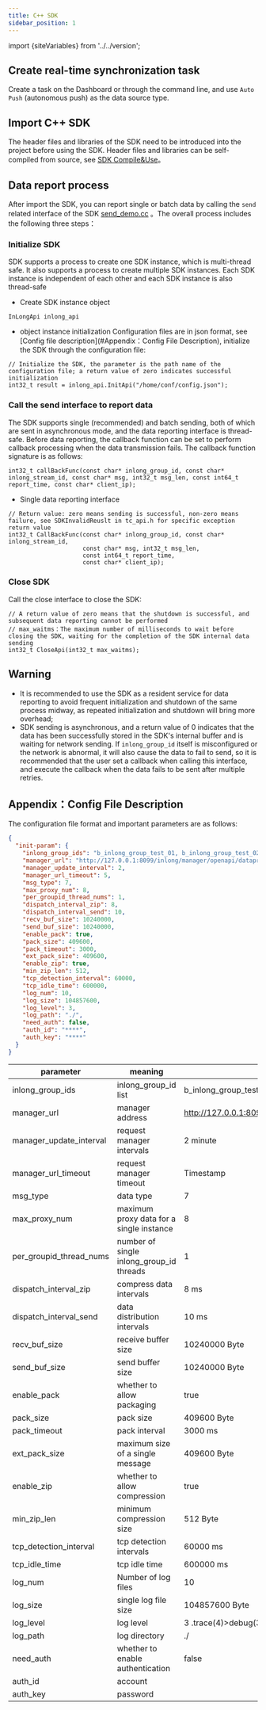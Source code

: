 ```yaml
---
title: C++ SDK
sidebar_position: 1
---
```


import {siteVariables} from '../../version';

## Create real-time synchronization task
Create a task on the Dashboard or through the command line, and use `Auto Push` (autonomous push) as the data source
type.

## Import C++ SDK
The header files and libraries of the SDK need to be introduced into the project before using the SDK. Header files and
libraries can be self-compiled from source,
see [SDK Compile&Use](https://github.com/apache/inlong/tree/master/inlong-sdk/dataproxy-sdk-twins/dataproxy-sdk-cpp)。

## Data report process
After import the SDK, you can report single or batch data by calling the `send` related interface of the
SDK [send_demo.cc](https://github.com/apache/inlong/blob/master/inlong-sdk/dataproxy-sdk-twins/dataproxy-sdk-cpp/release/demo/send_demo.cc)
。The overall process includes the following three steps：

### Initialize SDK
SDK supports a process to create one SDK instance, which is multi-thread safe. It also supports a process to create
multiple SDK instances. Each SDK instance is independent of each other and each SDK instance is also thread-safe
- Create SDK instance object
``` 
InLongApi inlong_api
```

- object instance initialization
  Configuration files are in json format, see [Config file description](#Appendix：Config File Description), initialize
  the SDK through the configuration file:
```
// Initialize the SDK, the parameter is the path name of the configuration file; a return value of zero indicates successful initialization
int32_t result = inlong_api.InitApi("/home/conf/config.json");
```

### Call the send interface to report data
The SDK supports single (recommended) and batch sending, both of which are sent in asynchronous mode, and the data
reporting interface is thread-safe. Before data reporting, the callback function can be set to perform callback
processing when the data transmission fails. The callback function signature is as follows:
```
int32_t callBackFunc(const char* inlong_group_id, const char* inlong_stream_id, const char* msg, int32_t msg_len, const int64_t report_time, const char* client_ip);
```

- Single data reporting interface
```
// Return value: zero means sending is successful, non-zero means failure, see SDKInvalidReuslt in tc_api.h for specific exception return value
int32_t CallBackFunc(const char* inlong_group_id, const char* inlong_stream_id,
                     const char* msg, int32_t msg_len, 
                     const int64_t report_time, 
                     const char* client_ip);
```

### Close SDK
Call the close interface to close the SDK:
```
// A return value of zero means that the shutdown is successful, and subsequent data reporting cannot be performed
// max_waitms：The maximum number of milliseconds to wait before closing the SDK, waiting for the completion of the SDK internal data sending
int32_t CloseApi(int32_t max_waitms);
```

## Warning
- It is recommended to use the SDK as a resident service for data reporting to avoid frequent initialization and
  shutdown of the same process midway, as repeated initialization and shutdown will bring more overhead;
- SDK sending is asynchronous, and a return value of 0 indicates that the data has been successfully stored in the SDK's
  internal buffer and is waiting for network sending. If `inlong_group_id` itself is misconfigured or the network is
  abnormal, it will also cause the data to fail to send, so it is recommended that the user set a callback when calling
  this interface, and execute the callback when the data fails to be sent after multiple retries.

## Appendix：Config File Description
The configuration file format and important parameters are as follows:
```json
{
  "init-param": {
    "inlong_group_ids": "b_inlong_group_test_01, b_inlong_group_test_02",
    "manager_url": "http://127.0.0.1:8099/inlong/manager/openapi/dataproxy/getIpList",
    "manager_update_interval": 2,
    "manager_url_timeout": 5,
    "msg_type": 7,
    "max_proxy_num": 8,
    "per_groupid_thread_nums": 1,
    "dispatch_interval_zip": 8,
    "dispatch_interval_send": 10,
    "recv_buf_size": 10240000,
    "send_buf_size": 10240000,
    "enable_pack": true,
    "pack_size": 409600,
    "pack_timeout": 3000,
    "ext_pack_size": 409600,
    "enable_zip": true,
    "min_zip_len": 512,
    "tcp_detection_interval": 60000,
    "tcp_idle_time": 600000,
    "log_num": 10,
    "log_size": 104857600,
    "log_level": 3,
    "log_path": "./",
    "need_auth": false,
    "auth_id": "****",
    "auth_key": "****"
  }
}
```
| parameter               | meaning                                  | Defaults                                                         |
|-------------------------|------------------------------------------|------------------------------------------------------------------|
| inlong_group_ids        | inlong_group_id list                     | b_inlong_group_test_01, b_inlong_group_test_02                   |
| manager_url             | manager address                          | http://127.0.0.1:8099/inlong/manager/openapi/dataproxy/getIpList |
| manager_update_interval | request manager intervals                | 2 minute                                                         |
| manager_url_timeout     | request manager timeout                  | Timestamp                                                        |
| msg_type                | data type                                | 7                                                                |
| max_proxy_num           | maximum proxy data for a single instance | 8                                                                |
| per_groupid_thread_nums | number of single inlong_group_id threads | 1                                                                |
| dispatch_interval_zip   | compress data intervals                  | 8 ms                                                             |
| dispatch_interval_send  | data distribution intervals              | 10 ms                                                            |
| recv_buf_size           | receive buffer size                      | 10240000 Byte                                                    |
| send_buf_size           | send buffer size                         | 10240000 Byte                                                    |
| enable_pack             | whether to allow packaging               | true                                                             |
| pack_size               | pack size                                | 409600 Byte                                                      |
| pack_timeout            | pack interval                            | 3000 ms                                                          |
| ext_pack_size           | maximum size of a single message         | 409600 Byte                                                      |
| enable_zip              | whether to allow compression             | true                                                             |
| min_zip_len             | minimum compression size                 | 512 Byte                                                         |
| tcp_detection_interval  | tcp detection intervals                  | 60000 ms                                                         |
| tcp_idle_time           | tcp idle time                            | 600000 ms                                                        |
| log_num                 | Number of log files                      | 10                                                               |
| log_size                | single log file size                     | 104857600 Byte                                                   |
| log_level               | log level                                | 3 .trace(4)>debug(3)>info(2)>warn(1)>error(0)                    |
| log_path                | log directory                            | ./                                                               |
| need_auth               | whether to enable authentication         | false                                                            |
| auth_id                 | account                                  |                                                                  |
| auth_key                | password                                 |                            
